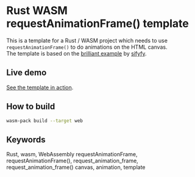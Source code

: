 # Rust WASM requestAnimationFrame() template

This is a template for a Rust / WASM project which needs to use `requestAnimationFrame()` to do animations on the HTML canvas.<br>
The template is based on the [brilliant example](https://gist.github.com/sifyfy/2802e0e7f072c02b0268b123c73779e9) by [sifyfy](https://gist.github.com/sifyfy).<br>

## Live demo
[See the template in action](https://rust-wasm-requestanimationframe-template.netlify.app/).<br>


## How to build
```bash
wasm-pack build --target web
```

## Keywords
Rust, wasm, WebAssembly requestAnimationFrame, requestAnimationFrame(), request_animation_frame, request_animation_frame() canvas, animation, template